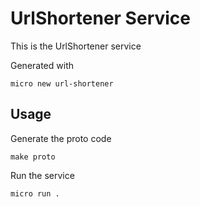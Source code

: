 # UrlShortener Service

This is the UrlShortener service

Generated with

```
micro new url-shortener
```

## Usage

Generate the proto code

```
make proto
```

Run the service

```
micro run .
```